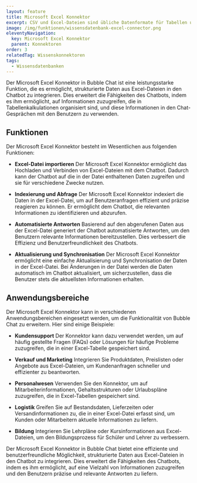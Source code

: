 ```yaml
---
layout: feature
title: Microsoft Excel Konnektor
excerpt: CSV und Excel-Dateien sind übliche Datenformate für Tabellen und Datensätze. Mit diesem Konnektor können Sie die strukturierten Daten Ihrem Chatbot zugänglich machen.
image: /img/funktionen/wissensdatenbank-excel-connector.png
eleventyNavigation:
  key: Microsoft Excel Konnektor
  parent: Konnektoren
order: 3
relatedTag: Wissenskonnektoren
tags:
  - Wissensdatenbanken
---
```


Der Microsoft Excel Konnektor in Bubble Chat ist eine leistungsstarke Funktion, die es ermöglicht, strukturierte Daten aus Excel-Dateien in den Chatbot zu integrieren. Dies erweitert die Fähigkeiten des Chatbots, indem es ihm ermöglicht, auf Informationen zuzugreifen, die in Tabellenkalkulationen organisiert sind, und diese Informationen in den Chat-Gesprächen mit den Benutzern zu verwenden.

## Funktionen

Der Microsoft Excel Konnektor besteht im Wesentlichen aus folgenden Funktionen:

- **Excel-Datei importieren**
  Der Microsoft Excel Konnektor ermöglicht das Hochladen und Verbinden von Excel-Dateien mit dem Chatbot. Dadurch kann der Chatbot auf die in der Datei enthaltenen Daten zugreifen und sie für verschiedene Zwecke nutzen.

- **Indexierung und Abfrage**
  Der Microsoft Excel Konnektor indexiert die Daten in der Excel-Datei, um auf Benutzeranfragen effizient und präzise reagieren zu können. Er ermöglicht dem Chatbot, die relevanten Informationen zu identifizieren und abzurufen.

- **Automatisierte Antworten**
  Basierend auf den abgerufenen Daten aus der Excel-Datei generiert der Chatbot automatisierte Antworten, um den Benutzern relevante Informationen bereitzustellen. Dies verbessert die Effizienz und Benutzerfreundlichkeit des Chatbots.

- **Aktualisierung und Synchronisation**
  Der Microsoft Excel Konnektor ermöglicht eine einfache Aktualisierung und Synchronisation der Daten in der Excel-Datei. Bei Änderungen in der Datei werden die Daten automatisch im Chatbot aktualisiert, um sicherzustellen, dass die Benutzer stets die aktuellsten Informationen erhalten.

## Anwendungsbereiche

Der Microsoft Excel Konnektor kann in verschiedenen Anwendungsbereichen eingesetzt werden, um die Funktionalität von Bubble Chat zu erweitern. Hier sind einige Beispiele:

- **Kundensupport**
  Der Konnektor kann dazu verwendet werden, um auf häufig gestellte Fragen (FAQs) oder Lösungen für häufige Probleme zuzugreifen, die in einer Excel-Tabelle gespeichert sind.

- **Verkauf und Marketing**
  Integrieren Sie Produktdaten, Preislisten oder Angebote aus Excel-Dateien, um Kundenanfragen schneller und effizienter zu beantworten.

- **Personalwesen**
  Verwenden Sie den Konnektor, um auf Mitarbeiterinformationen, Gehaltsstrukturen oder Urlaubspläne zuzugreifen, die in Excel-Tabellen gespeichert sind.

- **Logistik**
  Greifen Sie auf Bestandsdaten, Lieferzeiten oder Versandinformationen zu, die in einer Excel-Datei erfasst sind, um Kunden oder Mitarbeitern aktuelle Informationen zu liefern.

- **Bildung**
  Integrieren Sie Lehrpläne oder Kursinformationen aus Excel-Dateien, um den Bildungsprozess für Schüler und Lehrer zu verbessern.

Der Microsoft Excel Konnektor in Bubble Chat bietet eine effiziente und benutzerfreundliche Möglichkeit, strukturierte Daten aus Excel-Dateien in den Chatbot zu integrieren. Dies erweitert die Fähigkeiten des Chatbots, indem es ihm ermöglicht, auf eine Vielzahl von Informationen zuzugreifen und den Benutzern präzise und relevante Antworten zu liefern.
